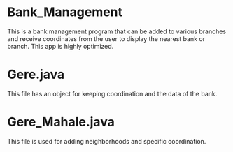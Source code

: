 # Bank_Management
This is a bank management program that can be added to various branches and receive coordinates from the user to display the nearest bank or branch.
This app is highly optimized.
# Gere.java
This file has an object for keeping coordination and the data of the bank.
# Gere_Mahale.java
This file is used for adding neighborhoods and specific coordination.


